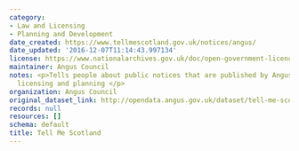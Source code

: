 ```yaml
---
category:
- Law and Licensing
- Planning and Development
date_created: https://www.tellmescotland.gov.uk/notices/angus/
date_updated: '2016-12-07T11:14:43.997134'
license: https://www.nationalarchives.gov.uk/doc/open-government-licence/version/3/
maintainer: Angus Council
notes: <p>Tells people about public notices that are published by Angus Council, eg,
  licensing and planning </p>
organization: Angus Council
original_dataset_link: http://opendata.angus.gov.uk/dataset/tell-me-scotland
records: null
resources: []
schema: default
title: Tell Me Scotland
---
```

